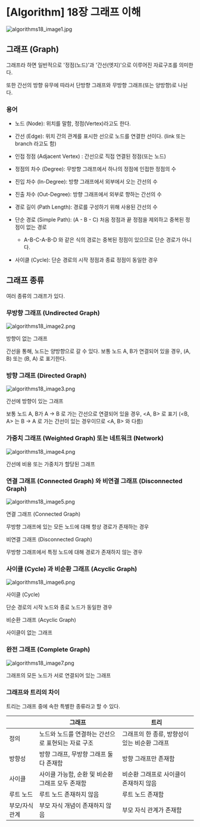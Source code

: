 # [Algorithm] 18장 그래프 이해

![algorithms18_image1.jpg](/img/algorithms18_image1.jpg?raw=true)

## **그래프 (Graph)**

그래프라 하면 일반적으로 '정점(노드)'과 '간선(엣지)'으로 이루어진 자료구조를 의미한다.

또한 간선의 방향 유무에 따라서 단방향 그래프와 무방향 그래프(또는 양방향)로 나뉜다.

### 용어

- 노드 (Node): 위치를 말함, 정점(Vertex)라고도 한다.
- 간선 (Edge): 위치 간의 관계를 표시한 선으로 노드를 연결한 선이다. (link 또는 branch 라고도 함)
- 인접 정점 (Adjacent Vertex) : 간선으로 직접 연결된 정점(또는 노드)

- 정점의 차수 (Degree): 무방향 그래프에서 하나의 정점에 인접한 정점의 수
- 진입 차수 (In-Degree): 방향 그래프에서 외부에서 오는 간선의 수
- 진출 차수 (Out-Degree): 방향 그래프에서 외부로 향하는 간선의 수
- 경로 길이 (Path Length): 경로를 구성하기 위해 사용된 간선의 수
- 단순 경로 (Simple Path): (A - B - C) 처음 정점과 끝 정점을 제외하고 중복된 정점이 없는 경로
    - A-B-C-A-B-D 와 같은 식의 경로는 중복된 정점이 있으므로 단순 경로가 아니다.
- 사이클 (Cycle): 단순 경로의 시작 정점과 종료 정점이 동일한 경우

## 그래프 종류

여러 종류의 그래프가 있다.

### **무방향 그래프 (Undirected Graph)**

![algorithms18_image2.png](/img/algorithms18_image2.png?raw=true)

방향이 없는 그래프

간선을 통해, 노드는 양방향으로 갈 수 있다. 보통 노드 A, B가 연결되어 있을 경우, (A, B) 또는 (B, A) 로 표기한다.

### **방향 그래프 (Directed Graph)**

![algorithms18_image3.png](/img/algorithms18_image3.png?raw=true)

간선에 방향이 있는 그래프

보통 노드 A, B가 A -> B 로 가는 간선으로 연결되어 있을 경우, <A, B> 로 표기 (<B, A> 는 B -> A 로 가는 간선이 있는 경우이므로 <A, B> 와 다름)

### **가중치 그래프 (Weighted Graph) 또는 네트워크 (Network)**

![algorithms18_image4.png](/img/algorithms18_image4.png?raw=true)

간선에 비용 또는 가중치가 할당된 그래프

### **연결 그래프 (Connected Graph) 와 비연결 그래프 (Disconnected Graph)**

![algorithms18_image5.png](/img/algorithms18_image5.png?raw=true)

연결 그래프 (Connected Graph)

무방향 그래프에 있는 모든 노드에 대해 항상 경로가 존재하는 경우

비연결 그래프 (Disconnected Graph)

무방향 그래프에서 특정 노드에 대해 경로가 존재하지 않는 경우

### **사이클 (Cycle) 과 비순환 그래프 (Acyclic Graph)**

![algorithms18_image6.png](/img/algorithms18_image6.png?raw=true)

사이클 (Cycle)

단순 경로의 시작 노드와 종료 노드가 동일한 경우

비순환 그래프 (Acyclic Graph)

사이클이 없는 그래프

### **완전 그래프 (Complete Graph)**

![algorithms18_image7.png](/img/algorithms18_image7.png?raw=true)

그래프의 모든 노드가 서로 연결되어 있는 그래프

### 그래프와 트리의 차이

트리는 그래프 중에 속한 특별한 종류라고 할 수 있다.

|  | 그래프 | 트리 |
| --- | --- | --- |
| 정의 | 노드와 노드를 연결하는 간선으로 표현되는 자료 구조 | 그래프의 한 종류, 방향성이 있는 비순환 그래프 |
| 방향성 | 방향 그래프, 무방향 그래프 둘다 존재함 | 방향 그래프만 존재함 |
| 사이클 | 사이클 가능함, 순환 및 비순환 그래프 모두 존재함 | 비순환 그래프로 사이클이 존재하지 않음 |
| 루트 노드 | 루트 노드 존재하지 않음 | 루트 노드 존재함 |
| 부모/자식 관계 | 부모 자식 개념이 존재하지 않음 | 부모 자식 관계가 존재함 |
